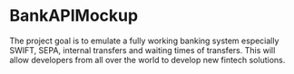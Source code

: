 # BankAPIMockup
The project goal is to emulate a fully working banking system especially SWIFT, SEPA, internal transfers and waiting times of transfers. 
This will allow developers from all over the world to develop new fintech solutions. 